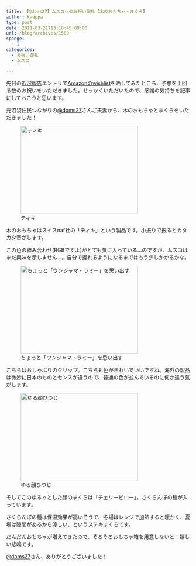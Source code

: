```yaml
---
title: 【@doms27】ムスコへのお祝い御礼【木のおもちゃ・まくら】
author: Kwappa
type: post
date: 2011-03-21T13:18:45+09:00
url: /blog/archives/1589
sponge:
  - 1
categories:
  - お祝い御礼
  - ムスコ

---
```

先日の<a href="http://www.kwappa.net/blog/archives/1533" target="_blank" rel="noopener noreferrer">近況報告</a>エントリで<a href="http://www.amazon.co.jp/registry/wishlist/63QLRH25XFYM/ref=cm_wl_rlist_go" target="_blank" rel="noopener noreferrer">Amazonのwishlist</a>を晒してみたところ、予想を上回る数のお祝いをいただきました。せっかくいただいたので、感謝の気持ちを記事にしておこうと思います。

元沼袋住民つながりの<a href="http://twitter.com/doms27" target="_blank" rel="noopener noreferrer">@doms27</a>さんご夫妻から、木のおもちゃとまくらをいただきました！

<figure id="attachment_1590" aria-describedby="caption-attachment-1590" style="width: 320px" class="wp-caption aligncenter"><img src="/blog/images/2011/03/20110226_00.jpg" alt="ティキ" title="ティキ" width="320" height="240" class="size-medium wp-image-1590" /><figcaption id="caption-attachment-1590" class="wp-caption-text">ティキ</figcaption></figure>

木のおもちゃはスイスnaf社の「ティキ」という製品です。小振りで振るとカタカタ音がします。

この色の組み合わせ(RGBですよ)がとても気に入っている…のですが、ムスコはまだ興味を示しません…。自分で握れるようになるまではもう少しかかるかな。

<figure id="attachment_1591" aria-describedby="caption-attachment-1591" style="width: 320px" class="wp-caption aligncenter"><img src="/blog/images/2011/03/20110226_01.jpg" alt="ちょっと「ウンジャマ・ラミー」を思い出す" title="ちょっと「ウンジャマ・ラミー」を思い出す" width="320" height="240" class="size-medium wp-image-1591" /><figcaption id="caption-attachment-1591" class="wp-caption-text">ちょっと「ウンジャマ・ラミー」を思い出す</figcaption></figure>

こちらはおしゃぶりのクリップ。こちらも色がきれいでいいですね。海外の製品は微妙に日本のものとセンスが違うので、普通の色が並んでいるのに何か違う気がします。

<figure id="attachment_1592" aria-describedby="caption-attachment-1592" style="width: 320px" class="wp-caption aligncenter"><img src="/blog/images/2011/03/20110226_02.jpg" alt="ゆる顔ひつじ" title="ゆる顔ひつじ" width="320" height="240" class="size-medium wp-image-1592" /><figcaption id="caption-attachment-1592" class="wp-caption-text">ゆる顔ひつじ</figcaption></figure>

そしてこのゆるっとした顔のまくらは「チェリーピロー」。さくらんぼの種が入っています。

さくらんぼの種は保温効果が高いそうで、冬場はレンジで加熱すると暖かく、夏場は隙間があるから涼しい、というステキまくらです。

だんだんおもちゃが増えてきたので、そろそろおもちゃ箱を用意しないと！嬉しい悲鳴です。

<a href="http://twitter.com/doms27" target="_blank" rel="noopener noreferrer">@doms27</a>さん、ありがとうございました！

